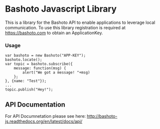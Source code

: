 # Bashoto Javascript Library

This is a library for the Bashoto API to enable applications to leverage
local communication. To use this library registration is required at https://bashoto.com
to obtain an ApplicationKey.

### Usage
    var bashoto = new Bashoto("APP-KEY");
    bashoto.locate();
    var topic = bashoto.subscribe({ 
        message: function(msg) {
            alert("We got a message! "+msg)
        };
    }, {name: "Test"});
    ...
    topic.publish("Hey!");

## API Documentation

For API Documnetation please see here: http://bashoto-js.readthedocs.org/en/latest/docs/api/ 


